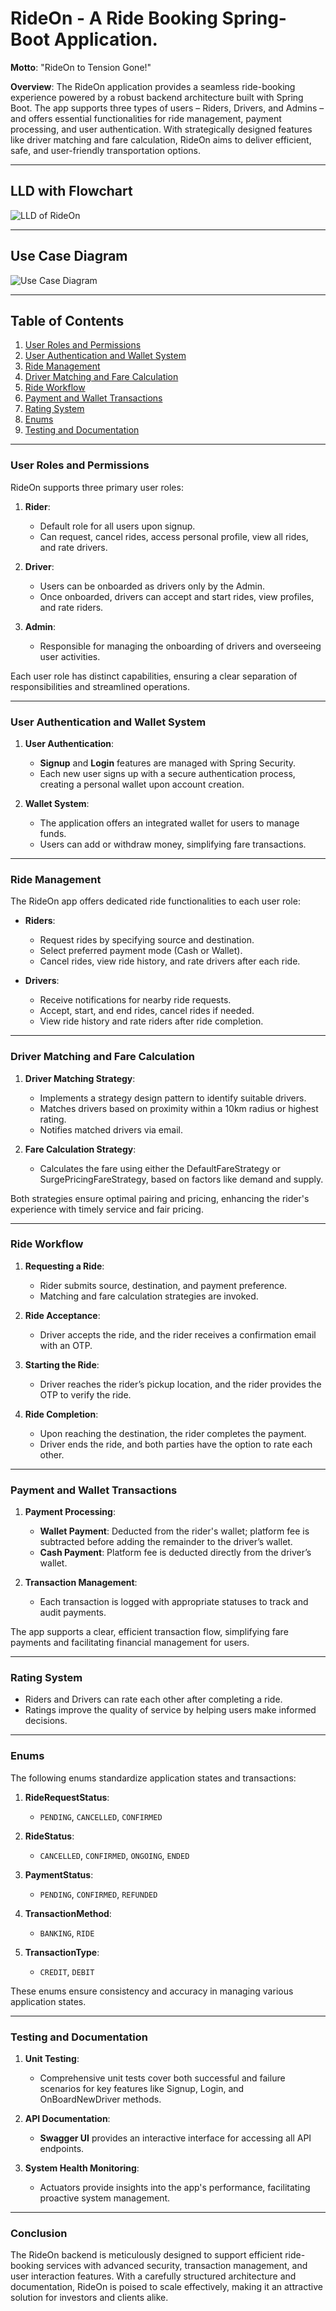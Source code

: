 # RideOn -  A Ride Booking Spring-Boot Application.

**Motto**: "RideOn to Tension Gone!"

**Overview**: The RideOn application provides a seamless ride-booking experience powered by a robust backend architecture built with Spring Boot. The app supports three types of users – Riders, Drivers, and Admins – and offers essential functionalities for ride management, payment processing, and user authentication. With strategically designed features like driver matching and fare calculation, RideOn aims to deliver efficient, safe, and user-friendly transportation options.

---
## LLD with Flowchart
![LLD of RideOn](https://drive.google.com/uc?export=view&id=1rSZQ3kjxDlQB2T560wscZznBFe3VQxX5)

--- 

## Use Case Diagram
![Use Case Diagram](https://drive.google.com/uc?export=view&id=1Xr1Y2mxTi-lg5eUlIvECo0p_EJ59Z5Ke)

---

## Table of Contents
1. [User Roles and Permissions](#user-roles-and-permissions)
2. [User Authentication and Wallet System](#user-authentication-and-wallet-system)
3. [Ride Management](#ride-management)
4. [Driver Matching and Fare Calculation](#driver-matching-and-fare-calculation)
5. [Ride Workflow](#ride-workflow)
6. [Payment and Wallet Transactions](#payment-and-wallet-transactions)
7. [Rating System](#rating-system)
8. [Enums](#enums)
9. [Testing and Documentation](#testing-and-documentation)

---

### User Roles and Permissions

RideOn supports three primary user roles:

1. **Rider**:
   - Default role for all users upon signup.
   - Can request, cancel rides, access personal profile, view all rides, and rate drivers.

2. **Driver**:
   - Users can be onboarded as drivers only by the Admin.
   - Once onboarded, drivers can accept and start rides, view profiles, and rate riders.
  
3. **Admin**:
   - Responsible for managing the onboarding of drivers and overseeing user activities.
  
Each user role has distinct capabilities, ensuring a clear separation of responsibilities and streamlined operations.

---

### User Authentication and Wallet System

1. **User Authentication**:
   - **Signup** and **Login** features are managed with Spring Security.
   - Each new user signs up with a secure authentication process, creating a personal wallet upon account creation.

2. **Wallet System**:
   - The application offers an integrated wallet for users to manage funds.
   - Users can add or withdraw money, simplifying fare transactions.

---

### Ride Management

The RideOn app offers dedicated ride functionalities to each user role:

- **Riders**:
  - Request rides by specifying source and destination.
  - Select preferred payment mode (Cash or Wallet).
  - Cancel rides, view ride history, and rate drivers after each ride.
  
- **Drivers**:
  - Receive notifications for nearby ride requests.
  - Accept, start, and end rides, cancel rides if needed.
  - View ride history and rate riders after ride completion.

---

### Driver Matching and Fare Calculation

1. **Driver Matching Strategy**:
   - Implements a strategy design pattern to identify suitable drivers.
   - Matches drivers based on proximity within a 10km radius or highest rating.
   - Notifies matched drivers via email.

2. **Fare Calculation Strategy**:
   - Calculates the fare using either the DefaultFareStrategy or SurgePricingFareStrategy, based on factors like demand and supply.
  
Both strategies ensure optimal pairing and pricing, enhancing the rider's experience with timely service and fair pricing.

---

### Ride Workflow

1. **Requesting a Ride**:
   - Rider submits source, destination, and payment preference.
   - Matching and fare calculation strategies are invoked.

2. **Ride Acceptance**:
   - Driver accepts the ride, and the rider receives a confirmation email with an OTP.
  
3. **Starting the Ride**:
   - Driver reaches the rider’s pickup location, and the rider provides the OTP to verify the ride.
  
4. **Ride Completion**:
   - Upon reaching the destination, the rider completes the payment.
   - Driver ends the ride, and both parties have the option to rate each other.

---

### Payment and Wallet Transactions

1. **Payment Processing**:
   - **Wallet Payment**: Deducted from the rider's wallet; platform fee is subtracted before adding the remainder to the driver’s wallet.
   - **Cash Payment**: Platform fee is deducted directly from the driver’s wallet.

2. **Transaction Management**:
   - Each transaction is logged with appropriate statuses to track and audit payments.

The app supports a clear, efficient transaction flow, simplifying fare payments and facilitating financial management for users.

---

### Rating System

- Riders and Drivers can rate each other after completing a ride.
- Ratings improve the quality of service by helping users make informed decisions.

---

### Enums

The following enums standardize application states and transactions:

1. **RideRequestStatus**:
   - `PENDING`, `CANCELLED`, `CONFIRMED`

2. **RideStatus**:
   - `CANCELLED`, `CONFIRMED`, `ONGOING`, `ENDED`

3. **PaymentStatus**:
   - `PENDING`, `CONFIRMED`, `REFUNDED`

4. **TransactionMethod**:
   - `BANKING`, `RIDE`

5. **TransactionType**:
   - `CREDIT`, `DEBIT`

These enums ensure consistency and accuracy in managing various application states.

---

### Testing and Documentation

1. **Unit Testing**:
   - Comprehensive unit tests cover both successful and failure scenarios for key features like Signup, Login, and OnBoardNewDriver methods.
   
2. **API Documentation**:
   - **Swagger UI** provides an interactive interface for accessing all API endpoints.
   
3. **System Health Monitoring**:
   - Actuators provide insights into the app's performance, facilitating proactive system management.

---

### Conclusion

The RideOn backend is meticulously designed to support efficient ride-booking services with advanced security, transaction management, and user interaction features. With a carefully structured architecture and documentation, RideOn is poised to scale effectively, making it an attractive solution for investors and clients alike.
